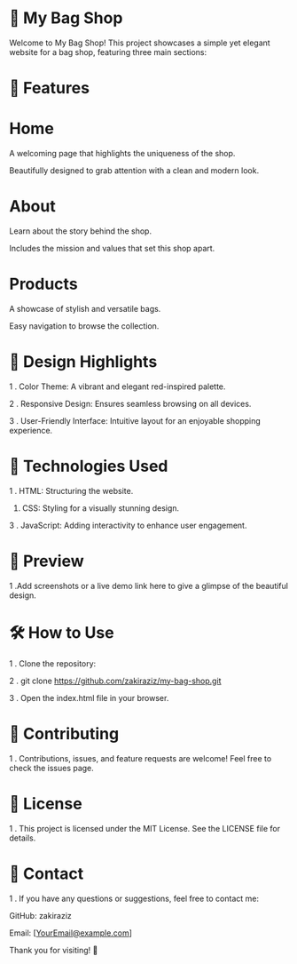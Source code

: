 # 👜 My Bag Shop

Welcome to My Bag Shop! This project showcases a simple yet elegant website for a bag shop, featuring three main sections:

# 🌟 Features

# Home

A welcoming page that highlights the uniqueness of the shop.

Beautifully designed to grab attention with a clean and modern look.

# About

Learn about the story behind the shop.

Includes the mission and values that set this shop apart.

# Products

A showcase of stylish and versatile bags.

Easy navigation to browse the collection.

# 🎨 Design Highlights

1 . Color Theme: A vibrant and elegant red-inspired palette.

2 . Responsive Design: Ensures seamless browsing on all devices.

3 . User-Friendly Interface: Intuitive layout for an enjoyable shopping experience.

# 🚀 Technologies Used

1 . HTML: Structuring the website.

1. CSS: Styling for a visually stunning design.

3 . JavaScript: Adding interactivity to enhance user engagement.

# 📸 Preview

1 .Add screenshots or a live demo link here to give a glimpse of the beautiful design.

# 🛠 How to Use

1 . Clone the repository:

2 . git clone https://github.com/zakiraziz/my-bag-shop.git

3 . Open the index.html file in your browser.

# 🤝 Contributing

1 . Contributions, issues, and feature requests are welcome! Feel free to check the issues page.

# 📜 License

1 . This project is licensed under the MIT License. See the LICENSE file for details.

# 📧 Contact

1 . If you have any questions or suggestions, feel free to contact me:

GitHub: zakiraziz

Email: [YourEmail@example.com]

Thank you for visiting! 🌟

